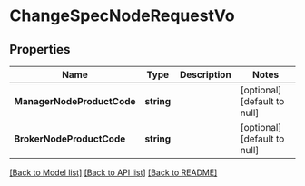 # ChangeSpecNodeRequestVo

## Properties
Name | Type | Description | Notes
------------ | ------------- | ------------- | -------------
**ManagerNodeProductCode** | **string** |  | [optional] [default to null]
**BrokerNodeProductCode** | **string** |  | [optional] [default to null]

[[Back to Model list]](../README.md#documentation-for-models) [[Back to API list]](../README.md#documentation-for-api-endpoints) [[Back to README]](../README.md)


